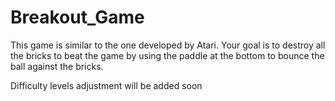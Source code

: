 # Breakout_Game

This game is similar to the one developed by Atari. Your goal is to destroy all the bricks to beat the game by using the paddle at the bottom to bounce the ball against the bricks.

Difficulty levels adjustment will be added soon
